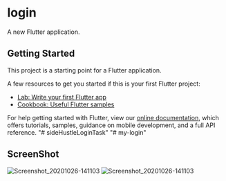 # login

A new Flutter application.

## Getting Started

This project is a starting point for a Flutter application.

A few resources to get you started if this is your first Flutter project:

- [Lab: Write your first Flutter app](https://flutter.dev/docs/get-started/codelab)
- [Cookbook: Useful Flutter samples](https://flutter.dev/docs/cookbook)

For help getting started with Flutter, view our
[online documentation](https://flutter.dev/docs), which offers tutorials,
samples, guidance on mobile development, and a full API reference.
"# sideHustleLoginTask" 
"# my-login" 
## ScreenShot
![Screenshot_20201026-141103](https://user-images.githubusercontent.com/39945260/97177692-cf934300-1796-11eb-95bb-125e79b4a5b7.jpg)
![Screenshot_20201026-141103](https://user-images.githubusercontent.com/39945260/97177706-d457f700-1796-11eb-863a-e4cb27ae167e.jpg)
